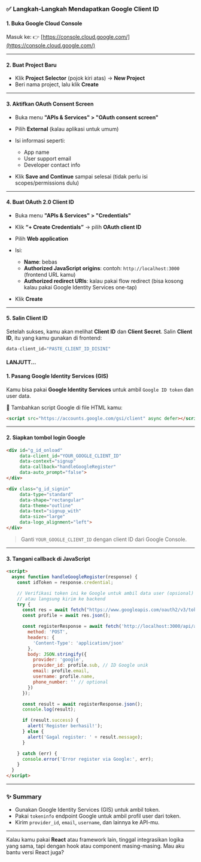 ### ✅ Langkah-Langkah Mendapatkan Google Client ID

#### 1. **Buka Google Cloud Console**

Masuk ke:
👉 [https://console.cloud.google.com/](https://console.cloud.google.com/)

---

#### 2. **Buat Project Baru**

* Klik **Project Selector** (pojok kiri atas) → **New Project**
* Beri nama project, lalu klik **Create**

---

#### 3. **Aktifkan OAuth Consent Screen**

* Buka menu **"APIs & Services" > "OAuth consent screen"**
* Pilih **External** (kalau aplikasi untuk umum)
* Isi informasi seperti:

  * App name
  * User support email
  * Developer contact info
* Klik **Save and Continue** sampai selesai (tidak perlu isi scopes/permissions dulu)

---

#### 4. **Buat OAuth 2.0 Client ID**

* Buka menu **"APIs & Services" > "Credentials"**

* Klik **“+ Create Credentials”** → pilih **OAuth client ID**

* Pilih **Web application**

* Isi:

  * **Name**: bebas
  * **Authorized JavaScript origins**: contoh: `http://localhost:3000` (frontend URL kamu)
  * **Authorized redirect URIs**: kalau pakai flow redirect (bisa kosong kalau pakai Google Identity Services one-tap)

* Klik **Create**

---

#### 5. **Salin Client ID**

Setelah sukses, kamu akan melihat **Client ID** dan **Client Secret**. Salin **Client ID**, itu yang kamu gunakan di frontend:

```js
data-client_id="PASTE_CLIENT_ID_DISINI"
```

#### LANJUTT...

#### 1. **Pasang Google Identity Services (GIS)**

Kamu bisa pakai **Google Identity Services** untuk ambil `Google ID token` dan user data.

📌 Tambahkan script Google di file HTML kamu:

```html
<script src="https://accounts.google.com/gsi/client" async defer></script>
```

---

#### 2. **Siapkan tombol login Google**

```html
<div id="g_id_onload"
     data-client_id="YOUR_GOOGLE_CLIENT_ID"
     data-context="signup"
     data-callback="handleGoogleRegister"
     data-auto_prompt="false">
</div>

<div class="g_id_signin"
     data-type="standard"
     data-shape="rectangular"
     data-theme="outline"
     data-text="signup_with"
     data-size="large"
     data-logo_alignment="left">
</div>
```

> Ganti `YOUR_GOOGLE_CLIENT_ID` dengan client ID dari Google Console.

---

#### 3. **Tangani callback di JavaScript**

```html
<script>
  async function handleGoogleRegister(response) {
    const idToken = response.credential;

    // Verifikasi token ini ke Google untuk ambil data user (opsional)
    // atau langsung kirim ke backend
    try {
      const res = await fetch("https://www.googleapis.com/oauth2/v3/tokeninfo?id_token=" + idToken);
      const profile = await res.json();

      const registerResponse = await fetch('http://localhost:3000/api/auth/register', {
        method: 'POST',
        headers: {
          'Content-Type': 'application/json'
        },
        body: JSON.stringify({
          provider: 'google',
          provider_id: profile.sub, // ID Google unik
          email: profile.email,
          username: profile.name,
          phone_number: '' // optional
        })
      });

      const result = await registerResponse.json();
      console.log(result);

      if (result.success) {
        alert('Register berhasil!');
      } else {
        alert('Gagal register: ' + result.message);
      }

    } catch (err) {
      console.error('Error register via Google:', err);
    }
  }
</script>
```

---

### ✨ Summary

* Gunakan Google Identity Services (GIS) untuk ambil token.
* Pakai `tokeninfo` endpoint Google untuk ambil profil user dari token.
* Kirim `provider_id`, `email`, `username`, dan lainnya ke API-mu.

---

Kalau kamu pakai **React** atau framework lain, tinggal integrasikan logika yang sama, tapi dengan hook atau component masing-masing. Mau aku bantu versi React juga?
